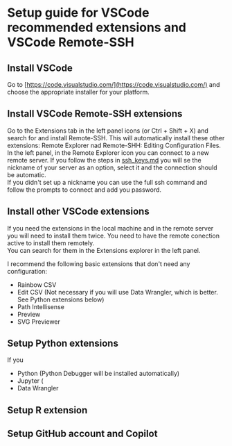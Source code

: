 # Setup guide for VSCode recommended extensions and VSCode Remote-SSH

## Install VSCode

Go to [https://code.visualstudio.com/](https://code.visualstudio.com/) and choose the appropriate installer for your platform.

## Install VSCode Remote-SSH extensions

Go to the Extensions tab in the left panel icons (or Ctrl + Shift + X) and search for and install Remote-SSH. 
This will automatically install these other extensions: Remote Explorer nad Remote-SHH: Editing Configuration Files.
In the left panel, in the Remote Explorer icon you can connect to a new remote server. If you follow the steps in [ssh_keys.md](https://github.com/magwenelab/CodeStarterKit/blob/main/ssh_keys.md) 
you will se the nickname of your server as an option, select it and the connection should be automatic.  
If you didn't set up a nickname you can use the full ssh command and follow the prompts to connect and add you password.  

## Install other VSCode extensions

If you need the extensions in the local machine and in the remote server you will need to install them twice. 
You need to have the remote conection active to install them remotely.    
You can search for them in the Extensions explorer in the left panel.

I recommend the following basic extensions that don't need any configuration:  

* Rainbow CSV
* Edit CSV (Not necessary if you will use Data Wrangler, which is better. See Python extensions below)  
* Path Intellisense  
* Preview  
* SVG Previewer  

## Setup Python extensions

If you 
* Python (Python Debugger will be installed automatically)
* Jupyter (
* Data Wrangler


## Setup R extension

## Setup GitHub account and Copilot
